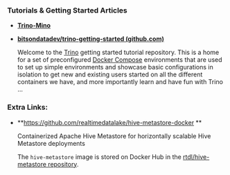 ### Tutorials & Getting Started Articles

- **[Trino-Mino](https://github.com/njanakiev/trino-minio-docker)**

- **[bitsondatadev/trino-getting-started (github.com)](https://github.com/bitsondatadev/trino-getting-started)** 

  Welcome to the [Trino](https://trino.io/) getting started tutorial repository. This is a home for a set of preconfigured [Docker Compose](https://docs.docker.com/compose/) environments that are used to set up simple environments and showcase basic configurations in isolation to get new and existing users started on all the different containers we have, and more importantly learn and have fun with Trino ...

### Extra Links:

- **https://github.com/realtimedatalake/hive-metastore-docker   **

  Containerized Apache Hive Metastore for horizontally scalable Hive Metastore deployments

  The `hive-metastore` image is stored on Docker Hub in the [rtdl/hive-metastore repository](https://hub.docker.com/repository/docker/rtdl/hive-metastore).